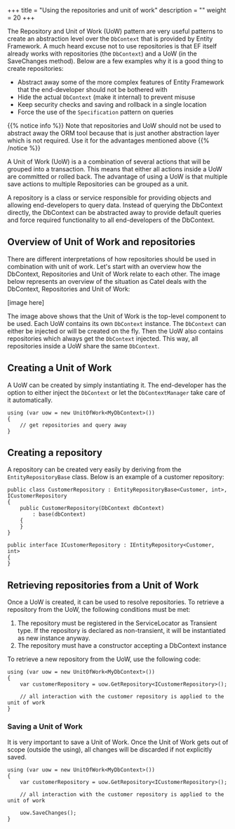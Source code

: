 +++
title = "Using the repositories and unit of work" 
description = ""
weight = 20
+++

The Repository and Unit of Work (UoW) pattern are very useful patterns to create an abstraction level over the `DbContext` that is provided by Entity Framework. A much heard excuse not to use repositories is that EF itself already works with repositories (the `DbContext`) and a UoW (in the SaveChanges method). Below are a few examples why it is a good thing to create repositories:

* Abstract away some of the more complex features of Entity Framework that the end-developer should not be bothered with
* Hide the actual `DbContext` (make it internal) to prevent misuse
* Keep security checks and saving and rollback in a single location
* Force the use of the `Specification` pattern on queries

{{% notice info %}}
Note that repositories and UoW should not be used to abstract away the ORM tool because that is just another abstraction layer which is not required. Use it for the advantages mentioned above
{{% /notice %}}

A Unit of Work (UoW) is a a combination of several actions that will be grouped into a transaction. This means that either all actions inside a UoW are committed or rolled back. The advantage of using a UoW is that multiple save actions to multiple Repositories can be grouped as a unit.

A repository is a class or service responsible for providing objects and allowing end-developers to query data. Instead of querying the DbContext directly, the DbContext can be abstracted away to provide default queries and force required functionality to all end-developers of the DbContext.

## Overview of Unit of Work and repositories

There are different interpretations of how repositories should be used in combination with unit of work. Let's start with an overview how the DbContext, Repositories and Unit of Work relate to each other. The image below represents an overview of the situation as Catel deals with the DbContext, Repositories and Unit of Work:

[image here]

The image above shows that the Unit of Work is the top-level component to be used. Each UoW contains its own `DbContext` instance. The `DbContext` can either be injected or will be created on the fly. Then the UoW also contains repositories which always get the `DbContext` injected. This way, all repositories inside a UoW share the same `DbContext`.


## Creating a Unit of Work

A UoW can be created by simply instantiating it. The end-developer has the option to either inject the `DbContext` or let the `DbContextManager` take care of it automatically.

```
using (var uow = new UnitOfWork<MyDbContext>())
{
    // get repositories and query away
}
```

## Creating a repository

A repository can be created very easily by deriving from the `EntityRepositoryBase` class. Below is an example of a customer repository:

```
public class CustomerRepository : EntityRepositoryBase<Customer, int>, ICustomerRepository
{
    public CustomerRepository(DbContext dbContext)
        : base(dbContext)
    {
    }
}
 
public interface ICustomerRepository : IEntityRepository<Customer, int>
{
}
```

## Retrieving repositories from a Unit of Work

Once a UoW is created, it can be used to resolve repositories. To retrieve a repository from the UoW, the following conditions must be met:

1. The repository must be registered in the ServiceLocator as Transient type. If the repository is declared as non-transient, it will be instantiated as new instance anyway.
2. The repository must have a constructor accepting a DbContext instance

To retrieve a new repository from the UoW, use the following code:

```
using (var uow = new UnitOfWork<MyDbContext>())
{
    var customerRepository = uow.GetRepository<ICustomerRepository>();
 
    // all interaction with the customer repository is applied to the unit of work
}
```

### Saving a Unit of Work

It is very important to save a Unit of Work. Once the Unit of Work gets out of scope (outside the using), all changes will be discarded if not explicitly saved.

```
using (var uow = new UnitOfWork<MyDbContext>())
{
    var customerRepository = uow.GetRepository<ICustomerRepository>();
 
    // all interaction with the customer repository is applied to the unit of work
 
    uow.SaveChanges();
}
```